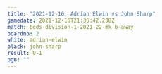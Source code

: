```yaml
---
title: "2021-12-16: Adrian Elwin vs John Sharp"
gamedate: 2021-12-16T21:35:42.238Z
match: beds-division-1-2021-22-mk-b-away
boardno: 2
white: adrian-elwin
black: john-sharp
result: 0-1
pgn: ""
---
```

